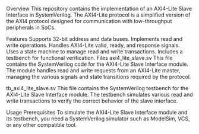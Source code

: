 Overview
This repository contains the implementation of an AXI4-Lite Slave Interface in SystemVerilog. The AXI4-Lite protocol is a simplified version of the AXI4 protocol designed for communication with low-throughput peripherals in SoCs.

Features
Supports 32-bit address and data buses.
Implements read and write operations.
Handles AXI4-Lite valid, ready, and response signals.
Uses a state machine to manage read and write transactions.
Includes a testbench for functional verification.
Files
axi4_lite_slave.sv
This file contains the SystemVerilog code for the AXI4-Lite Slave Interface module. The module handles read and write requests from an AXI4-Lite master, managing the various signals and state transitions required by the protocol.

tb_axi4_lite_slave.sv
This file contains the SystemVerilog testbench for the AXI4-Lite Slave Interface module. The testbench simulates various read and write transactions to verify the correct behavior of the slave interface.

Usage
Prerequisites
To simulate the AXI4-Lite Slave Interface module and its testbench, you need a SystemVerilog simulator such as ModelSim, VCS, or any other compatible tool.